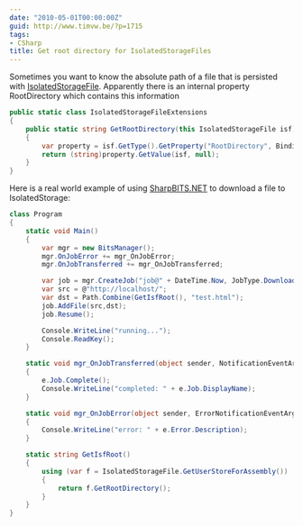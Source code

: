 ```yaml
---
date: "2010-05-01T00:00:00Z"
guid: http://www.timvw.be/?p=1715
tags:
- CSharp
title: Get root directory for IsolatedStorageFiles
---
```

Sometimes you want to know the absolute path of a file that is persisted with [IsolatedStorageFile](http://msdn.microsoft.com/en-us/library/system.io.isolatedstorage.isolatedstoragefile(VS.95).aspx). Apparently there is an internal property RootDirectory which contains this information

```csharp
public static class IsolatedStorageFileExtensions
{
	public static string GetRootDirectory(this IsolatedStorageFile isf)
	{
		var property = isf.GetType().GetProperty("RootDirectory", BindingFlags.Instance | BindingFlags.Public | BindingFlags.NonPublic | BindingFlags.GetProperty);
		return (string)property.GetValue(isf, null);
	}
}
```

Here is a real world example of using [SharpBITS.NET](http://sharpbits.codeplex.com/) to download a file to IsolatedStorage:

```csharp
class Program
{
	static void Main()
	{
		var mgr = new BitsManager();
		mgr.OnJobError += mgr_OnJobError;
		mgr.OnJobTransferred += mgr_OnJobTransferred;

		var job = mgr.CreateJob("job@" + DateTime.Now, JobType.Download);
		var src = @"http://localhost/";
		var dst = Path.Combine(GetIsfRoot(), "test.html");
		job.AddFile(src,dst);
		job.Resume();

		Console.WriteLine("running...");
		Console.ReadKey();
	}

	static void mgr_OnJobTransferred(object sender, NotificationEventArgs e)
	{
		e.Job.Complete();
		Console.WriteLine("completed: " + e.Job.DisplayName);
	}

	static void mgr_OnJobError(object sender, ErrorNotificationEventArgs e)
	{
		Console.WriteLine("error: " + e.Error.Description);
	}

	static string GetIsfRoot()
	{
		using (var f = IsolatedStorageFile.GetUserStoreForAssembly())
		{
			return f.GetRootDirectory();
		}
	}
}
```
